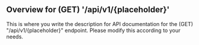 ## Overview for (GET) '/api/v1/{placeholder}'

This is where you write the description for API documentation for the (GET) "/api/v1/{placeholder}" endpoint. Please modify this according to your needs.
